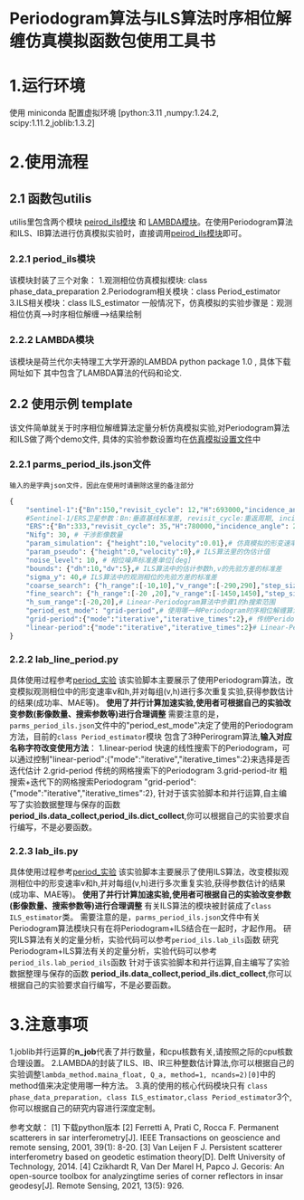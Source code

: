 # Periodogram算法与ILS算法时序相位解缠仿真模拟函数包使用工具书

# 1.运行环境
使用 miniconda 配置虚拟环境
[python:3.11 ,numpy:1.24.2, scipy:1.11.2,joblib:1.3.2]

# 2.使用流程
## 2.1 函数包utilis
utilis里包含两个模块 [peirod_ils模块](./utilis/period_ils.py) 和 [LAMBDA模块](./utilis/LAMBDA.py)。在使用Periodogram算法和ILS、IB算法进行仿真模拟实验时，直接调用[peirod_ils模块](./utilis/period_ils.py)即可。
### 2.2.1 period_ils模块
该模块封装了三个对象：
1.观测相位仿真模拟模块: class phase_data_preparation
2.Periodogram相关模块：class Period_estimator
3.ILS相关模块：class ILS_estimator
一般情况下，仿真模拟的实验步骤是：观测相位仿真-->时序相位解缠-->结果绘制
### 2.2.2 LAMBDA模块
该模块是荷兰代尔夫特理工大学开源的LAMBDA python package 1.0 ,
具体下载网址如下[](https://www.tudelft.nl/citg/over-faculteit/afdelingen/geoscience-remote-sensing/research/lambda/lambda)
其中包含了LAMBDA算法的代码和论文.
## 2.2 使用示例 template
该文件简单就关于时序相位解缠算法定量分析仿真模拟实验,对Periodogram算法和ILS做了两个demo文件,
具体的实验参数设置均在[仿真模拟设置文件](./template/parms_period_ils.json)中
### 2.2.1 parms_period_ils.json文件
    输入的是字典json文件，因此在使用时请删除这里的备注部分
```python
{
    "sentinel-1":{"Bn":150,"revisit_cycle": 12,"H":693000,"incidence_angle": 38,"wavelength":0.056},
    #Sentinel-1/ERS卫星参数：Bn:垂直基线标准差, revisit_cycle:重返周期, incidence_angle:入射角, wavelength:波长
    "ERS":{"Bn":333,"revisit_cycle": 35,"H":780000,"incidence_angle": 23,"wavelength":0.056},
    "Nifg": 30, # 干涉影像数量
    "param_simulation": {"height":10,"velocity":0.01},# 仿真模拟的形变速率v[m/yr],地形高度残差h[m]
    "param_pseudo": {"height":0,"velocity":0},# ILS算法里的伪估计值
    "noise_level": 10, # 相位噪声标准差单位[deg]
    "bounds": {"dh":10,"dv":5},# ILS算法中的估计参数h,v的先验方差的标准差
    "sigma_y": 40,# ILS算法中的观测相位的先验方差的标准差
    "coarse_search": {"h_range":[-10,10],"v_range":[-290,290],"step_size":[2,0.005]},# Periodogram粗搜索的参数范围和搜索步长
    "fine_search": {"h_range":[-20 ,20],"v_range":[-1450,1450],"step_size":[1,0.0001]},# Periodogram精搜索的参数范围和搜索步长
    "h_sum_range":[-20,20],# Linear-Periodogram算法中步骤1的h搜索范围
    "period_est_mode": "grid-period",# 使用哪一种Periodogram时序相位解缠算法[linear-period,grid-peirod,grid-peirod-itr]
    "grid-period":{"mode":"iterative","iterative_times":2},# 传统Peridogram的迭代模式和次数
    "linear-period":{"mode":"iterative","iterative_times":2}# Linear-Periodogram算法的迭代模式和次数
}
```
### 2.2.2 lab_line_period.py
具体使用过程参考[period_实验](./template/lab_line_period.py)
该实验脚本主要展示了使用Periodogram算法，改变模拟观测相位中的形变速率v和h,并对每组(v,h)进行多次重复实验,获得参数估计的结果(成功率、MAE等)。
**使用了并行计算加速实验,使用者可根据自己的实验改变参数(影像数量、搜索参数等)进行合理调整**
需要注意的是，```parms_period_ils.json```文件中的"period_est_mode"决定了使用的Periodogram方法，目前的```class Period_estimator```模块
包含了3种Perirogram算法,**输入对应名称字符改变使用方法**：
1.linear-period 快速的线性搜索下的Periodogram，可以通过控制"linear-period":{"mode":"iterative","iterative_times":2}来选择是否迭代估计
2.grid-period   传统的网格搜索下的Periodogram
3.grid-period-itr 粗搜索+迭代下的网格搜索Periodogram "grid-period":{"mode":"iterative","iterative_times":2},
针对于该实验脚本和并行运算,自主编写了实验数据整理与保存的函数 **period_ils.data_collect,period_ils.dict_collect**,你可以根据自己的实验要求自行编写，不是必要函数。

### 2.2.3 lab_ils.py
具体使用过程参考[period_实验](./template/lab_ils.py)
该实验脚本主要展示了使用ILS算法，改变模拟观测相位中的形变速率v和h,并对每组(v,h)进行多次重复实验,获得参数估计的结果(成功率、MAE等)。
**使用了并行计算加速实验,使用者可根据自己的实验改变参数(影像数量、搜索参数等)进行合理调整**
有关ILS算法的模块被封装成了```class ILS_estimator```类。
需要注意的是，```parms_period_ils.json```文件中有关Periodogram算法模块只有在将Periodogram+ILS结合在一起时，才起作用。
研究ILS算法有关的定量分析，实验代码可以参考```period_ils.lab_ils```函数
研究Periodogram+ILS算法有关的定量分析，实验代码可以参考```period_ils.lab_period_ils```函数
针对于该实验脚本和并行运算,自主编写了实验数据整理与保存的函数 **period_ils.data_collect,period_ils.dict_collect**,你可以根据自己的实验要求自行编写，不是必要函数。

# 3.注意事项
1.joblib并行运算的**n_job**代表了并行数量，和cpu核数有关,请按照之际的cpu核数合理设置。
2.LAMBDA的封装了ILS、IB、IR三种整数估计算法,你可以根据自己的实验调整```lambda_method.maina_float, Q_a, method=1, ncands=2)[0]```中的method值来决定使用哪一种方法。
3.真的使用的核心代码模块只有 ```class phase_data_preparation, class ILS_estimator,class Period_estimator```3个,你可以根据自己的研究内容进行深度定制。

参考文献：
[1] [](https://www.tudelft.nl/citg/over-faculteit/afdelingen/geoscience-remote-sensing/research/lambda/lambda)下载python版本
[2] Ferretti A, Prati C, Rocca F. Permanent scatterers in sar interferometry[J]. IEEE Transactions on geoscience and remote sensing, 2001, 39(1): 8-20.
[3] Van Leijen F J. Persistent scatterer interferometry based on geodetic estimation theory[D]. Delft University of Technology, 2014.
[4] Czikhardt R, Van Der Marel H, Papco J. Gecoris: An open-source toolbox for analyzingtime series of corner reflectors in insar geodesy[J]. Remote Sensing, 2021, 13(5): 926.